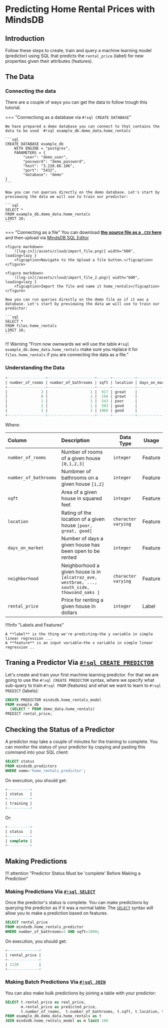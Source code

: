 # Predicting Home Rental Prices with MindsDB

## Introduction

Follow these steps to create, train and query a machine learning model (predictor) using SQL that predicts the `rental_price` (label) for new properties given their attributes (features).

## The Data

### Connecting the data

There are a couple of ways you can get the data to follow trough this tutorial.

=== "Connectiong as a database via `#!sql CREATE DATABASE`"

    We have prepared a demo database you can connect to that contains the data to be used `#!sql example_db.demo_data.home_rentals` 

    ```sql
    CREATE DATABASE example_db
        WITH ENGINE = "postgres",
        PARAMETERS = {
            "user": "demo_user",
            "password": "demo_password",
            "host": "3.220.66.106",
            "port": "5432",
            "database": "demo"
    }
    ```

    Now you can run queries directly on the demo database. Let's start by previewing the data we will use to train our predictor:

    ```sql
    SELECT * 
    FROM example_db.demo_data.home_rentals 
    LIMIT 10;
    ```

=== "Connecting as a file"
    You can download **[the source file as a `.CSV` here]()** and then upload via [MindsDB SQL Editor](connect/mindsdb_editor/)

    <figure markdown> 
        ![log-in](/assets/cloud/import_file.png){ width="600", loading=lazy }
        <figcaption>Navigate to the Upload a file button.</figcaption>
    </figure>

    <figure markdown> 
        ![log-in](/assets/cloud/import_file_2.png){ width="600", loading=lazy }
        <figcaption>Import the file and name it home_rentals</figcaption>
    </figure>

    Now you can run queries directly on the demo file as if it was a database. Let's start by previewing the data we will use to train our predictor:

    ```sql
    SELECT *
    FROM files.home_rentals
    LIMIT 10;
    ```


!!! Warning "From now ownwards we will use the table `#!sql example_db.demo_data.home_rentals` make sure you replace it for `files.home_rentals` if you are connecting the data as a file."

### Understanding the Data

```sql
+-----------------+---------------------+------+----------+----------------+----------------+--------------+
| number_of_rooms | number_of_bathrooms | sqft | location | days_on_market | neighborhood   | rental_price |
+-----------------+---------------------+------+----------+----------------+----------------+--------------+
|               2 |                   1 |  917 | great    |             13 | berkeley_hills |         3901 |
|               0 |                   1 |  194 | great    |             10 | berkeley_hills |         2042 |
|               1 |                   1 |  543 | poor     |             18 | westbrae       |         1871 |
|               2 |                   1 |  503 | good     |             10 | downtown       |         3026 |
|               3 |                   2 | 1066 | good     |             13 | thowsand_oaks  |         4774 |
+-----------------+---------------------+------+----------+----------------+----------------+--------------+
```

Where:

| Column                | Description                                                                                  | Data Type           | Usage   |
| :-------------------- | :------------------------------------------------------------------------------------------- | ------------------- | ------- |
| `number_of_rooms`     | Number of rooms of a given house `[0,1,2,3]`                                                 | `integer`           | Feature |
| `number_of_bathrooms` | Numbmer of bathrooms on a given house `[1,2]`                                                | `integer`           | Feature |
| `sqft`                | Area of a given house in squared feet                                                        | `integer`           | Feature |
| `location`            | Rating of the location of a given house `[poor, great, good]`                                | `character varying` | Feature |
| `days_on_market`      | Number of days a given house has been open to be rented                                      | `integer`           | Feature |
| `neighborhood`        | Neighborhood a given house is in `[alcatraz_ave, westbrae, ..., south_side, thowsand_oaks ]` | `character varying` | Feature |
| `rental_price`        | Price for renting a given house in dollars                                                   | `integer`           | Label   |

!!!Info "Labels and Features"

    A **label** is the thing we're predicting—the y variable in simple linear regression ...
    A **feature** is an input variable—the x variable in simple linear regression ..

## Traning a Predictor Via [`#!sql CREATE PREDICTOR`](/sql/create/predictor)

Let's create and train your first machine learning predictor. For that we are going to use the `#!sql CREATE PREDICTOR` syntax, where we specify what sub-query to train `#!sql FROM` (features) and what we want to learn to `#!sql PREDICT` (labels):

```sql
CREATE PREDICTOR mindsdb.home_rentals_model
FROM example_db
  (SELECT * FROM demo_data.home_rentals)
PREDICT rental_price;
```


## Checking the Status of a Predictor

A predictor may take a couple of minutes for the training to complete. You can monitor the status of your predictor by copying and pasting this command into your SQL client:

```sql 
SELECT status
FROM mindsdb.predictors
WHERE name='home_rentals_predictor';
```

On execution, you should get:

```sql
+----------+
| status   |
+----------+
| training |
+----------+
```
Or:

```sql
+----------+
| status   |
+----------+
| complete |
+----------+
```


## Making Predictions

!!! attention "Predictor Status Must be 'complete' Before Making a Prediction"

### Making Predictions Via [`#!sql SELECT`](/sql/api/select)

Once the predictor's status is complete. You can make predictions by querying the predictor as if it was a normal table:
The [`SELECT`](/sql/api/select/) syntax will allow you to make a prediction based on features.


```sql 
SELECT rental_price
FROM mindsdb.home_rentals_predictor
WHERE number_of_bathrooms=2 AND sqft=1000;
```

On execution, you should get:

```sql
+--------------+
| rental_price |
+--------------+
| 1130         |
+--------------+
```

### Making Batch Predictions Via [`#!sql JOIN`](/sql/api/join)

You can also make bulk predictions by joining a table with your predictor:

```sql
SELECT t.rental_price as real_price, 
       m.rental_price as predicted_price,
       t.number_of_rooms,  t.number_of_bathrooms, t.sqft, t.location, t.days_on_market 
FROM example_db.demo_data.home_rentals as t 
JOIN mindsdb.home_rentals_model as m limit 100
```